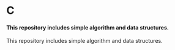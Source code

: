 # C

#### This repository includes simple algorithm and data structures.
This repository includes simple algorithm and data structures.
